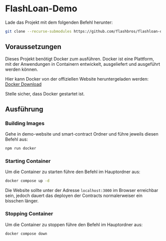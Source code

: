 # FlashLoan-Demo

Lade das Projekt mit dem folgenden Befehl herunter:
```bash
git clone --recurse-submodules https://github.com/flashbros/flashloan-demo
```

## Voraussetzungen

Dieses Projekt benötigt Docker zum ausführen. Docker ist eine Plattform, mit der Anwendungen in Containern entwickelt, ausgeliefert und ausgeführt werden können.

Hier kann Docker von der offiziellen Website heruntergeladen werden:
[Docker Download](https://www.docker.com/products/docker-desktop)

Stelle sicher, dass Docker gestartet ist.

## Ausführung

### Building Images

Gehe in demo-website und smart-contract Ordner und führe jeweils diesen Befehl aus:

```bash
npm run docker
```

### Starting Container

Um die Container zu starten führe den Befehl im Hauptordner aus:

```bash
docker compose up -d
```

Die Website sollte unter der Adresse ``localhost:3000`` im Browser erreichbar sein, jedoch dauert das deployen der Contracts normalerweiser ein bisschen länger.

### Stopping Container

Um die Container zu stoppen führe den Befehl im Hauptordner aus:

```bash
docker compose down
```
